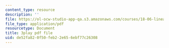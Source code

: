 ```yaml
---
content_type: resource
description: ''
file: https://ol-ocw-studio-app-qa.s3.amazonaws.com/courses/18-06-linear-algebra-spring-2010/de52fa820f50feb22e656ebf77c26308_QNpj-gOXW9M.pdf
file_type: application/pdf
resourcetype: Document
title: 3play pdf file
uid: de52fa82-0f50-feb2-2e65-6ebf77c26308
---
```

